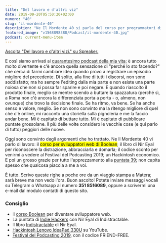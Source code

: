 ```yaml
---
title: "Del lavoro e d'altri viz"
date: 2019-09-20T05:50:20+02:00
numero: "40"
slug: "il-mordente-40"
description: "Ne Il Mordente 40 si parla del corso per programmatori di Boolean, del libro Indistractable, di un Hackintosh economico e del Festival del Podcasting 2019. Registrato da Riccardo Palombo."
featured_image: "v1568898388/Podcast/il-mordente-40.jpg"
podcast: current-menu-item
---
```


<a class="spreaker-player" href="https://www.spreaker.com/episode/19151494" data-resource="episode_id=19151494" data-width="100%" data-height="200px" data-theme="light" data-playlist="false" data-playlist-continuous="false" data-autoplay="false" data-live-autoplay="false" data-chapters-image="true" data-episode-image-position="right" data-hide-logo="false" data-hide-likes="false" data-hide-comments="false" data-hide-sharing="false" data-hide-download="true">Ascolta "Del lavoro e d&#39;altri vizi." su Spreaker.</a>

E così siamo arrivati al <abbr title="Ma ho ancora 39 anni, e lo ripeterò.">quarantesimo podcast della mia vita</abbr>; è ancora tutto molto divertente e c'è ancora quella sensazione di "perché lo sto facendo?" che cerca di farmi cambiare idea quando provo a registrare un episodio migliore del precedente. Di solito, alla fine di tutti i discorsi, non sono soddisfatto; ma ho sempre l'editing dalla mia parte e non esiste una parte noiosa che non si possa far sparire e poi negare. È quando riascolto il prodotto finale, meglio se mentre scendo a buttare la spazzatura (perché sì, a Roma non c'è ancora la differenziata porta a porta - o, almeno, non ovunque) che trovo la decisione finale. Se ha ritmo, va bene. Se ha anche senso e valore, meglio. Se non sono convinto ma la ritengo migliore di quel che c'è online, mi racconto una storiella sulla pignoleria e me la faccio andar bene. Mi è capitato di buttare tutto. Mi è capitato di pubblicare puntate grossolane. Il più delle volte considero le vecchie cose (e qui parlo di tutto) peggiori delle nuove.

Oggi sono convinto degli argomenti che ho trattato. Ne Il Mordente 40 vi parlo di lavoro: il <mark>corso per sviluppatori web di Boolean</mark>; il libro di Nir Eyal per riconoscere la distrazione, abbracciarla e domarla; il codice sconto per venirmi a vedere al Festival del Podcasting 2019; un Hackintosh economico. E poi un grosso grazie per tutto l'apprezzamento alla <a href="/podcast/il-mordente-39/" target="_blank" title="Una fiera divertente che non farò mai più.">puntata 39</a>; non capita spesso che qualcosa piaccia a me a voi.

È tutto. Scrivo queste righe a poche ore da un viaggio stampa a Matera; sarà breve ma non vedo l'ora. Buon ascolto! Potete inviare messaggi vocali su Telegram o Whatsapp al numero <strong>351 8516089</strong>, oppure a scrivermi una e-mail dal modulo contatti di questo sito.

### Consiglio
<ul>
<li>Il <a href="https://www.boolean.careers/" target="_blank" rel="nofollow" title="Vai al sito di Boolean. Diventa sviluppatore web">corso Boolean</a> per diventare  sviluppatore web.</li>
<li>La puntata di <a href="https://www.indiehackers.com/podcast/117-nir-eyal-of-indistractable" target="_blank" rel="nofollow" title="Vedi Indie Hackers Podcast">Indie Hackers</a> con Nir Eyal di Indistractable.</li>
<li>Il libro <a href="https://amzn.to/2QcmX6q" target="_blank" rel="nofollow" title="Vedi Indistractable: How to Control Your Attention and Choose Your Life">Indistractable</a> di Nir Eyal.</li>
<li><a href="https://www.youtube.com/watch?v=1-xf80ibl8U" target="_blank" rel="nofollow" title="Vedi Hackintosh Lenovo IdeaPad 330U">Hackintosh Lenovo IdeaPad 330U</a> su YouTube.</li>
<li><a href="https://festivaldelpodcasting.eventbrite.co.uk?discount=FRIEND-FREE" title="Festival del Podcasting 2019" target="_blank" rel="nofollow">Festival del Podcasting 2019</a>, con il codice FRIEND-FREE.</li>
</ul>